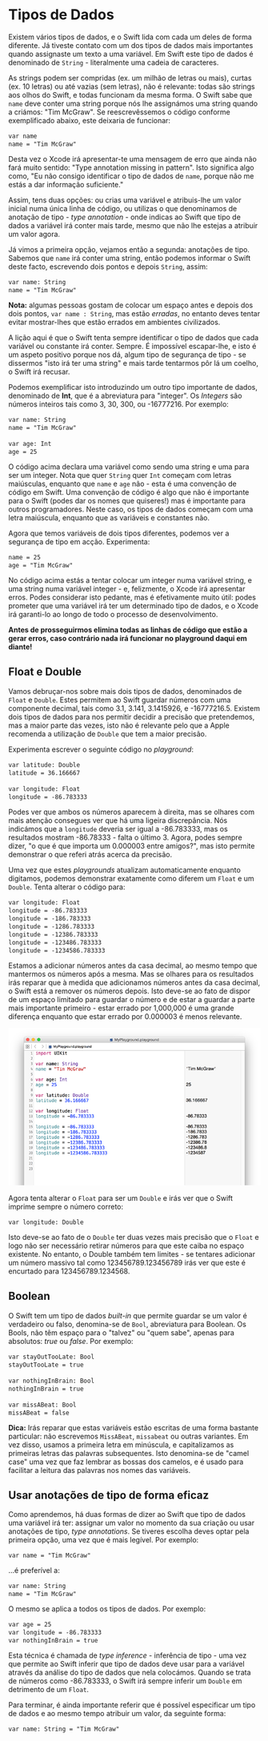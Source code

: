 # Tipos de Dados

<!-- YOUTUBE: dwrlqKaMUt4 -->

Existem vários tipos de dados, e o Swift lida com cada um deles de forma diferente. Já tiveste contato com um dos tipos de dados mais importantes quando assignaste um texto a uma variável. Em Swift este tipo de dados é denominado de `String` - literalmente uma cadeia de caracteres.

As strings podem ser compridas (ex. um milhão de letras ou mais), curtas (ex. 10 letras) ou até vazias (sem letras), não é relevante: todas são strings aos olhos do Swift, e todas funcionam da mesma forma. O Swift sabe que `name`  deve conter uma string porque nós lhe assignámos uma string quando a criámos: "Tim McGraw". Se reescrevêssemos o código conforme exemplificado abaixo, este deixaria de funcionar: 

    var name
    name = "Tim McGraw"

Desta vez o Xcode irá apresentar-te uma mensagem de erro que ainda não fará muito sentido: "Type annotation missing in pattern". Isto significa algo como, "Eu não consigo identificar o tipo de dados de `name`, porque não me estás a dar informação suficiente."

Assim, tens duas opções: ou crias uma variável e atribuis-lhe um valor inicial numa única linha de código, ou utilizas o que denominamos de anotação de tipo - *type annotation* - onde indicas ao Swift que tipo de dados a variável irá conter mais tarde, mesmo que não lhe estejas a atribuir um valor agora. 

Já vimos a primeira opção, vejamos então a segunda: anotações de tipo. Sabemos que `name` irá conter uma string, então podemos informar o Swift deste facto, escrevendo dois pontos e depois `String`, assim:

    var name: String
    name = "Tim McGraw"

**Nota:** algumas pessoas gostam de colocar um espaço antes e depois dos dois pontos,  `var name : String`, mas estão *erradas*, no entanto deves tentar evitar mostrar-lhes que estão errados em ambientes civilizados. 

A lição aqui é que o Swift tenta sempre identificar o tipo de dados que cada variável ou constante irá conter. Sempre. É impossível escapar-lhe, e isto é um aspeto positivo porque nos dá, algum tipo de segurança de tipo - se dissermos "isto irá ter uma string" e mais tarde tentarmos pôr lá um coelho, o Swift irá recusar.

Podemos exemplificar isto introduzindo um outro tipo importante de dados, denominado de **Int**, que é a abreviatura para "integer". Os *Integers* são números inteiros tais como 3, 30, 300, ou -16777216. Por exemplo:

    var name: String
    name = "Tim McGraw"

    var age: Int
    age = 25

O código acima declara uma variável como sendo uma string e uma para ser um integer. Nota que quer `String` quer `Int` começam com letras maiúsculas, enquanto que  `name` e `age` não - esta é uma convenção de código em Swift. Uma convenção de código é algo que não é importante para o Swift (podes dar os nomes que quiseres!) mas é importante para outros programadores. Neste caso, os tipos de dados começam com uma letra maiúscula, enquanto que as variáveis e constantes não.

Agora que temos variáveis de dois tipos diferentes, podemos ver a segurança de tipo em acção. Experimenta: 

    name = 25
    age = "Tim McGraw"

No código acima estás a tentar colocar um integer numa variável string, e uma string numa variável integer - e, felizmente, o Xcode irá apresentar erros. Podes considerar isto pedante, mas é efetivamente muito útil: podes prometer que uma variável irá ter um determinado tipo de dados, e o Xcode irá garanti-lo ao longo de todo o processo de desenvolvimento. 

**Antes de prosseguirmos elimina todas as linhas de código que estão a gerar erros, caso contrário nada irá funcionar no playground daqui em diante!**


## Float e Double

Vamos debruçar-nos sobre mais dois tipos de dados, denominados de  `Float` e `Double`. Estes permitem ao Swift guardar números com uma componente decimal, tais como 3.1, 3.141, 3.1415926, e -16777216.5. Existem dois tipos de dados para nos permitir decidir a precisão que pretendemos, mas a maior parte das vezes, isto não é relevante pelo que a Apple recomenda a utilização de `Double` que tem a maior precisão. 

Experimenta escrever o seguinte código no *playground*:

    var latitude: Double
    latitude = 36.166667

    var longitude: Float
    longitude = -86.783333

Podes ver que ambos os números aparecem à direita, mas se olhares com mais atenção consegues ver que há uma ligeira discrepância. Nós indicámos que a `longitude` deveria ser igual a -86.783333, mas os resultados mostram -86.78333 - falta o último 3. Agora, podes sempre dizer, "o que é que importa um 0.000003 entre amigos?", mas isto permite demonstrar o que referi atrás acerca da precisão. 

Uma vez que estes *playgrounds* atualizam automaticamente enquanto digitamos, podemos demonstrar exatamente como diferem um `Float`  e um `Double`. Tenta alterar o código para: 

    var longitude: Float
    longitude = -86.783333
    longitude = -186.783333
    longitude = -1286.783333
    longitude = -12386.783333
    longitude = -123486.783333
    longitude = -1234586.783333

Estamos a adicionar números antes da casa decimal, ao mesmo tempo que mantermos os números após a mesma. Mas se olhares para os resultados irás reparar que à medida que adicionamos números antes da casa decimal, o Swift está a remover os números depois. Isto deve-se ao fato de dispor de um espaço limitado para guardar o número e de estar a guardar a parte mais importante primeiro - estar errado por 1,000,000 é uma grande diferença enquanto que estar errado por 0.000003 é menos relevante.

![Em Swift um float contém menos dados que um Double, logo devemos usar um Double sempre que possível.](0-4.png)

Agora tenta alterar o  `Float` para ser um `Double` e irás ver que o Swift imprime sempre o número correto: 

    var longitude: Double

Isto deve-se ao fato de o `Double` ter duas vezes mais precisão que o `Float` e logo não ser necessário retirar números para que este caiba no espaço existente. No entanto, o Double também tem limites - se tentares adicionar um número massivo tal como 123456789.123456789 irás ver que este é encurtado para 123456789.1234568.


## Boolean

O Swift tem um tipo de dados *built-in* que permite guardar se um valor é verdadeiro ou falso, denomina-se de `Bool`, abreviatura para Boolean. Os Bools, não têm espaço para o "talvez" ou "quem sabe", apenas para absolutos: *true* ou *false*. Por exemplo:  

    var stayOutTooLate: Bool
    stayOutTooLate = true

    var nothingInBrain: Bool
    nothingInBrain = true

    var missABeat: Bool
    missABeat = false

**Dica:** Irás reparar que estas variáveis estão escritas de uma forma bastante particular: não escrevemos `MissABeat`, `missabeat` ou outras variantes. Em vez disso, usamos a primeira letra em minúscula, e capitalizamos as primeiras letras das palavras subsequentes. Isto denomina-se de "camel case" uma vez que faz lembrar as bossas dos camelos, e é usado para facilitar a leitura das palavras nos nomes das variáveis. 


## Usar anotações de tipo de forma eficaz

Como aprendemos, há duas formas de dizer ao Swift que tipo de dados uma variável irá ter: assignar um valor no momento da sua criação ou usar anotações de tipo, *type annotations*. Se tiveres escolha deves optar pela primeira opção, uma vez que é mais legível. Por exemplo:

    var name = "Tim McGraw"

…é preferível a:

    var name: String
    name = "Tim McGraw"

O mesmo se aplica a todos os tipos de dados. Por exemplo:

    var age = 25
    var longitude = -86.783333
    var nothingInBrain = true

Esta técnica é chamada de *type inference* - inferência de tipo - uma vez que permite ao Swift inferir que tipo de dados deve usar para a variável através da análise do tipo de dados que nela colocámos. Quando se trata de números como -86.783333, o Swift irá sempre inferir um `Double` em detrimento de um `Float`.

Para terminar, é ainda importante referir que é possível especificar um tipo de dados e ao mesmo tempo atribuir um valor, da seguinte forma: 

    var name: String = "Tim McGraw"
